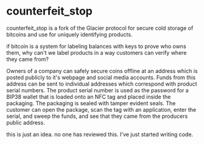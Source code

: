 # counterfeit_stop
counterfeit_stop is a fork of the Glacier protocol for secure cold storage of bitcoins and use for uniquely identifying products. 

if bitcoin is a system for labeling balances with keys to prove who owns them, why can't we label products in a way customers can verify where they came from? 

Owners of a company can safely secure coins offline at an address which is posted publicly to it's webpage and social media accounts. 
Funds from this address can be sent to individual addresses which correspond with product serial numbers. The product serial number is used as the password for a BIP38 wallet that is loaded onto an NFC tag and placed  inside the packaging. The packaging is sealed with tamper evident seals. The customer can open the package, scan the tag with an application, enter the serial, and sweep the funds, and see that they came from the producers public address.

this is just an idea. no one has reviewed this. I've just started writing code.

